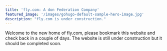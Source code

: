 ```yaml
---
title: 'fly.com: A don Federation Company'
featured_image: '/images/gohugo-default-sample-hero-image.jpg'
description: "fly.com is under construction."
---
```


Welcome to the new home of fly.com, please bookmark this website and check back in a couple of days. The website is still under construction but it should be completed soon.
